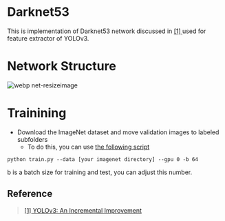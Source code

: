 # Darknet53

This is implementation of Darknet53 network discussed in [ [1] ](https://pjreddie.com/media/files/papers/YOLOv3.pdf) used for feature extractor of YOLOv3.

# Network Structure

![webp net-resizeimage](https://user-images.githubusercontent.com/35001605/53487913-2df2b480-3ad0-11e9-9788-b2feab624786.png)

# Trainining

- Download the ImageNet dataset and move validation images to labeled subfolders
    - To do this, you can use [the following script](https://raw.githubusercontent.com/soumith/imagenetloader.torch/master/valprep.sh)
    
```
python train.py --data [your imagenet directory] --gpu 0 -b 64
```
b is a batch size for training and test, you can adjust this number.

## Reference
>[ [1] YOLOv3: An Incremental Improvement ](https://pjreddie.com/media/files/papers/YOLOv3.pdf)
